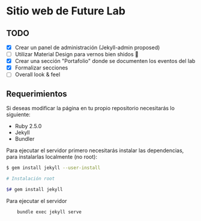 # Sitio web de Future Lab

## TODO

- [x] Crear un panel de administración (Jekyll-admin proposed)
- [ ] Utilizar Material Design para vernos bien shidos :rocket:
- [x] Crear una sección "Portafolio" donde se documenten los eventos del lab
- [x] Formalizar secciones
- [ ] Overall look & feel

## Requerimientos
Si deseas modificar la página en tu propio repositorio necesitarás lo siguiente:

* Ruby 2.5.0
* Jekyll
* Bundler

Para ejecutar el servidor primero necesitarás instalar las dependencias, para
instalarlas localmente (no root):

```sh
$ gem install jekyll --user-install

# Instalación root

$# gem install jekyll

```

Para ejecutar el servidor

``` sh
    bundle exec jekyll serve
```



